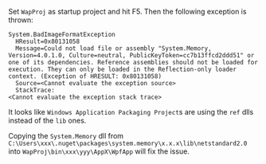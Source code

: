 Set `WapProj` as startup project and hit F5. Then the following exception is thrown:

```
System.BadImageFormatException
  HResult=0x80131058
  Message=Could not load file or assembly "System.Memory, Version=4.0.1.0, Culture=neutral, PublicKeyToken=cc7b13ffcd2ddd51" or one of its dependencies. Reference assemblies should not be loaded for execution. They can only be loaded in the Reflection-only loader context. (Exception of HRESULT: 0x80131058)
  Source=<Cannot evaluate the exception source>
  StackTrace:
<Cannot evaluate the exception stack trace>
```

It looks like `Windows Application Packaging Project`s are using the `ref` dlls instead of the `lib` ones.

Copying the `System.Memory` dll from `C:\Users\xxx\.nuget\packages\system.memory\x.x.x\lib\netstandard2.0` into `WapProj\bin\xxx\yyy\AppX\WpfApp` will fix the issue.
